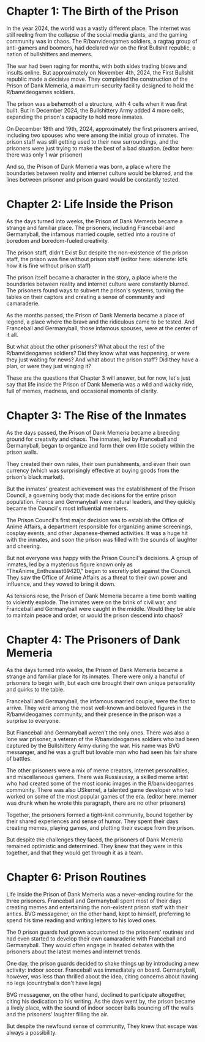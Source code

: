 # Chapter 1: The Birth of the Prison

In the year 2024, the world was a vastly different place. The internet was still reeling from the collapse of the social media giants, and the gaming community was in chaos. The R/banvideogames soldiers, a ragtag group of anti-gamers and boomers, had declared war on the first Bullshit republic, a nation of bullshitters and memers.

The war had been raging for months, with both sides trading blows and insults online. But approximately on November 4th, 2024, the  First Bullshit republic made a decisive move. They completed the construction of the Prison of Dank Memeria, a maximum-security facility designed to hold the R/banvideogames soldiers.

The prison was a behemoth of a structure, with 4 cells when it was first built. But in December 2024, the Bullshittery Army added 4 more cells, expanding the prison's capacity to hold more inmates.

On  December 18th and 19th, 2024, approximately the first prisoners arrived, including two spouses who were among the initial group of inmates. The prison staff was still getting used to their new surroundings, and the prisoners were just trying to make the best of a bad situation. (editor here: there was only 1 war prisoner)

And so, the Prison of Dank Memeria was born, a place where the boundaries between reality and internet culture would be blurred, and the lines between prisoner and prison guard would be constantly tested.

# Chapter 2: Life Inside the Prison

As the days turned into weeks, the Prison of Dank Memeria became a strange and familiar place. The prisoners, including Franceball and Germanyball, the infamous married couple, settled into a routine of boredom and boredom-fueled creativity.

The prison staff, didn't Exist
But despite the non-existence of the prison staff, the prison was fine without prison staff (editor here: sidenote: Idfk how it is fine without prison staff)

The prison itself became a character in the story, a place where the boundaries between reality and internet culture were constantly blurred. The prisoners found ways to subvert the prison's systems, turning the tables on their captors and creating a sense of community and camaraderie.

As the months passed, the Prison of Dank Memeria became a place of legend, a place where the brave and the ridiculous came to be tested. And Franceball and Germanyball, those infamous spouses, were at the center of it all.

But what about the other prisoners? What about the rest of the R/banvideogames soldiers? Did they know what was happening, or were they just waiting for news? And what about the prison staff? Did they have a plan, or were they just winging it?

These are the questions that Chapter 3 will answer, but for now, let's just say that life inside the Prison of Dank Memeria was a wild and wacky ride, full of memes, madness, and occasional moments of clarity.

# Chapter 3: The Rise of the Inmates

As the days passed, the Prison of Dank Memeria became a breeding ground for creativity and chaos. The inmates, led by Franceball and Germanyball, began to organize and form their own little society within the prison walls.

They created their own rules, their own punishments, and even their own currency (which was surprisingly effective at buying goods from the prison's black market).

But the inmates' greatest achievement was the establishment of the Prison Council, a governing body that made decisions for the entire prison population. France and Germanyball were natural leaders, and they quickly became the Council's most influential members.

The Prison Council's first major decision was to establish the Office of Anime Affairs, a department responsible for organizing anime screenings, cosplay events, and other Japanese-themed activities. It was a huge hit with the inmates, and soon the prison was filled with the sounds of laughter and cheering.

But not everyone was happy with the Prison Council's decisions. A group of inmates, led by a mysterious figure known only as "TheAnime_Enthusiast69420," began to secretly plot against the Council. They saw the Office of Anime Affairs as a threat to their own power and influence, and they vowed to bring it down.

As tensions rose, the Prison of Dank Memeria became a time bomb waiting to violently explode. The inmates were on the brink of civil war, and Franceball and Germanyball were caught in the middle. Would they be able to maintain peace and order, or would the prison descend into chaos?

# Chapter 4: The Prisoners of Dank Memeria

As the days turned into weeks, the Prison of Dank Memeria became a strange and familiar place for its inmates. There were only a handful of prisoners to begin with, but each one brought their own unique personality and quirks to the table.

Franceball and Germanyball, the infamous married couple, were the first to arrive. They were among the most well-known and beloved figures in the R/banvideogames community, and their presence in the prison was a surprise to everyone.

But Franceball and Germanyball weren't the only ones. There was also a lone war prisoner, a veteran of the R/banvideogames soldiers who had been captured by the Bullshittery Army during the war. His name was BVG messanger, and he was a gruff but lovable man who had seen his fair share of battles.

The other prisoners were a mix of meme creators, internet personalities, and miscellaneous gamers. There was Russiaussy, a skilled meme artist who had created some of the most iconic images in the R/banvideogames community. There was also USkernel, a talented game developer who had worked on some of the most popular games of the era. (editor here: memer was drunk when he wrote this paragraph, there are no other prisoners)

Together, the prisoners formed a tight-knit community, bound together by their shared experiences and sense of humor. They spent their days creating memes, playing games, and plotting their escape from the prison.

But despite the challenges they faced, the prisoners of Dank Memeria remained optimistic and determined. They knew that they were in this together, and that they would get through it as a team.

# Chapter 6: Prison Routines

Life inside the Prison of Dank Memeria was a never-ending routine for the three prisoners. Franceball and Germanyball spent most of their days creating memes and entertaining the non-existent prison staff with their antics. BVG messagener, on the other hand, kept to himself, preferring to spend his time reading and writing letters to his loved ones.

The 0 prison guards had grown accustomed to the prisoners' routines and had even started to develop their own camaraderie with Franceball and Germanyball. They would often engage in heated debates with the prisoners about the latest memes and internet trends.

One day, the prison guards decided to shake things up by introducing a new activity: indoor soccer. Franceball was immediately on board. Germanyball, however, was less than thrilled about the idea, citing concerns about having no legs (countryballs don't have legs)

BVG messagener, on the other hand, declined to participate altogether, citing his dedication to his writing. As the days went by, the prison became a lively place, with the sound of indoor soccer balls bouncing off the walls and the prisoners' laughter filling the air.

But despite the newfound sense of community, They knew that escape was always a possibility.
